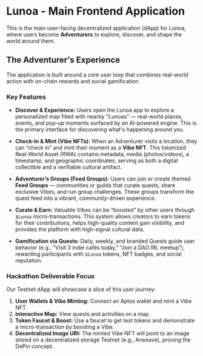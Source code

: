 # Lunoa - Main Frontend Application

This is the main user-facing decentralized application (dApp) for Lunoa, where users become **Adventurers** to explore, discover, and shape the world around them.

## The Adventurer's Experience

The application is built around a core user loop that combines real-world action with on-chain rewards and social gamification.

### Key Features

-   **Discover & Experience:** Users open the Lunoa app to explore a personalized map filled with nearby "Lunoas" — real-world places, events, and pop-up moments surfaced by an AI-powered engine. This is the primary interface for discovering what's happening around you.

-   **Check-In & Mint (Vibe NFTs):** When an Adventurer visits a location, they can “check in” and mint their moment as a **Vibe NFT**. This tokenized Real-World Asset (RWA) contains metadata, media (photos/videos), a timestamp, and geographic coordinates, serving as both a digital collectible and a verifiable cultural artifact.

-   **Adventurer’s Groups (Feed Groups):** Users can join or create themed **Feed Groups** — communities or guilds that curate quests, share exclusive Vibes, and run group challenges. These groups transform the quest feed into a vibrant, community-driven experience.

-   **Curate & Earn:** Valuable Vibes can be “boosted” by other users through `$Lunoa` micro-transactions. This system allows creators to earn tokens for their contributions, helps high-quality content gain visibility, and provides the platform with high-signal cultural data.

-   **Gamification via Quests:** Daily, weekly, and branded Quests guide user behavior (e.g., “Visit 3 indie cafés today,” “Join a DAO IRL meetup”), rewarding participants with `$Lunoa` tokens, NFT badges, and social reputation.

### Hackathon Deliverable Focus

Our Testnet dApp will showcase a slice of this user journey:

1.  **User Wallets & Vibe Minting:** Connect an Aptos wallet and mint a Vibe NFT.
2.  **Interactive Map:** View quests and activities on a map.
3.  **Token Faucet & Boost:** Use a faucet to get test tokens and demonstrate a micro-transaction by boosting a Vibe.
4.  **Decentralized Image URI:** The minted Vibe NFT will point to an image stored on a decentralized storage Testnet (e.g., Arweave), proving the DePin concept.
